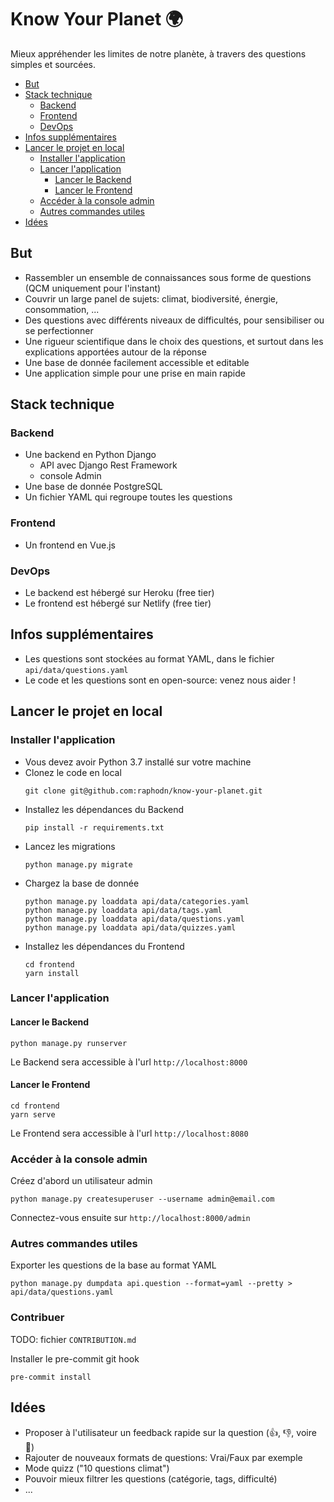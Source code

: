 # Know Your Planet 🌍

Mieux appréhender les limites de notre planète, à travers des questions simples et sourcées.

<!-- START doctoc generated TOC please keep comment here to allow auto update -->
<!-- DON'T EDIT THIS SECTION, INSTEAD RE-RUN doctoc TO UPDATE -->


- [But](#but)
- [Stack technique](#stack-technique)
  - [Backend](#backend)
  - [Frontend](#frontend)
  - [DevOps](#devops)
- [Infos supplémentaires](#infos-suppl%C3%A9mentaires)
- [Lancer le projet en local](#lancer-le-projet-en-local)
  - [Installer l'application](#installer-lapplication)
  - [Lancer l'application](#lancer-lapplication)
    - [Lancer le Backend](#lancer-le-backend)
    - [Lancer le Frontend](#lancer-le-frontend)
  - [Accéder à la console admin](#acc%C3%A9der-%C3%A0-la-console-admin)
  - [Autres commandes utiles](#autres-commandes-utiles)
- [Idées](#id%C3%A9es)

<!-- END doctoc generated TOC please keep comment here to allow auto update -->

## But

- Rassembler un ensemble de connaissances sous forme de questions (QCM uniquement pour l'instant)
- Couvrir un large panel de sujets: climat, biodiversité, énergie, consommation, ...
- Des questions avec différents niveaux de difficultés, pour sensibiliser ou se perfectionner
- Une rigueur scientifique dans le choix des questions, et surtout dans les explications apportées autour de la réponse
- Une base de donnée facilement accessible et editable
- Une application simple pour une prise en main rapide

## Stack technique

### Backend

- Une backend en Python Django
  - API avec Django Rest Framework
  - console Admin
- Une base de donnée PostgreSQL
- Un fichier YAML qui regroupe toutes les questions

### Frontend

- Un frontend en Vue.js

### DevOps

- Le backend est hébergé sur Heroku (free tier)
- Le frontend est hébergé sur Netlify (free tier)

## Infos supplémentaires

- Les questions sont stockées au format YAML, dans le fichier `api/data/questions.yaml`
- Le code et les questions sont en open-source: venez nous aider !

## Lancer le projet en local

### Installer l'application

- Vous devez avoir Python 3.7 installé sur votre machine
- Clonez le code en local
    ```
    git clone git@github.com:raphodn/know-your-planet.git
    ```
- Installez les dépendances du Backend
    ```
    pip install -r requirements.txt
    ```
- Lancez les migrations
    ```
    python manage.py migrate
    ```
- Chargez la base de donnée
    ```
    python manage.py loaddata api/data/categories.yaml
    python manage.py loaddata api/data/tags.yaml
    python manage.py loaddata api/data/questions.yaml
    python manage.py loaddata api/data/quizzes.yaml
    ```
- Installez les dépendances du Frontend
    ```
    cd frontend
    yarn install
    ```

### Lancer l'application

#### Lancer le Backend

```
python manage.py runserver
```

Le Backend sera accessible à l'url `http://localhost:8000`

#### Lancer le Frontend

```
cd frontend
yarn serve
```

Le Frontend sera accessible à l'url `http://localhost:8080`

### Accéder à la console admin

Créez d'abord un utilisateur admin
```
python manage.py createsuperuser --username admin@email.com
```

Connectez-vous ensuite sur `http://localhost:8000/admin`

### Autres commandes utiles

Exporter les questions de la base au format YAML
```
python manage.py dumpdata api.question --format=yaml --pretty > api/data/questions.yaml
```

### Contribuer

TODO: fichier `CONTRIBUTION.md`

Installer le pre-commit git hook
```
pre-commit install
```

## Idées

- Proposer à l'utilisateur un feedback rapide sur la question (👍, 👎, voire 💬)
- Rajouter de nouveaux formats de questions: Vrai/Faux par exemple
- Mode quizz ("10 questions climat")
- Pouvoir mieux filtrer les questions (catégorie, tags, difficulté)
- ...
